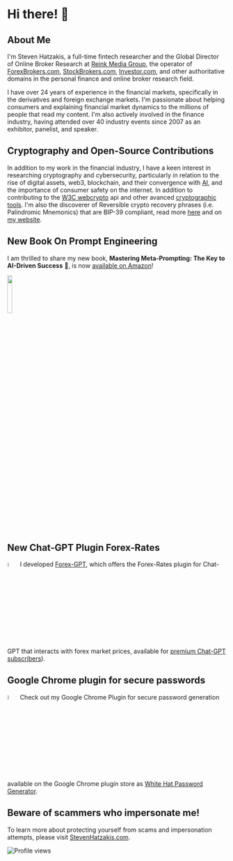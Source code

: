 # Hi there! 👋

## About Me
I'm Steven Hatzakis, a full-time fintech researcher and the Global Director of Online Broker Research at [Reink Media Group](https://www.reinkmedia.com/), the operator of [ForexBrokers.com](https://www.forexbrokers.com/), [StockBrokers.com](https://www.stockbrokers.com/), [Investor.com](https://www.investor.com/), and other authoritative domains in the personal finance and online broker research field. 

I have over 24 years of experience in the financial markets, specifically in the derivatives and foreign exchange markets. I'm passionate about helping consumers and explaining financial market dynamics to the millions of people that read my content. I'm also actively involved in the finance industry, having attended over 40 industry events since 2007 as an exhibitor, panelist, and speaker.

## Cryptography and Open-Source Contributions
In addition to my work in the financial industry, I have a keen interest in researching cryptography and cybersecurity, particularly in relation to the rise of digital assets, web3, blockchain, and their convergence with [AI](https://www.cloudskillsboost.google/public_profiles/7be5a16b-00ff-4e4f-9ff4-32334addebbd), and the importance of consumer safety on the internet. In addition to contributing to the [W3C webcrypto](https://github.com/w3c/webcrypto) api and other avanced [cryptographic tools](https://github.com/iancoleman/bip39). I'm also the discoverer of Reversible crypto recovery phrases (i.e. Palindromic Mnemonics) that are BIP-39 compliant, read more [here](https://github.com/hatgit/BIP39-Mnemonic-Tools) and on [my website](https://www.stevenhatzakis.com/crypto/).

## New Book On Prompt Engineering
I am thrilled to share my new book, **Mastering Meta-Prompting: The Key to AI-Driven Success** 🚀, is now [available on Amazon](https://www.amazon.com/dp/B0C6PRFNL5)!

<img src="https://github.com/hatgit/hatgit/assets/5213035/ce15c67c-7a98-475b-b8b6-d230190b4388" width="15%" height="auto">

## New Chat-GPT Plugin Forex-Rates
<img src="https://github.com/hatgit/forex-gpt/assets/5213035/c461f57b-d977-4c95-bc9f-de6abac01501" width="5%" height="auto"> I developed [Forex-GPT](https://forex-gpt.ai/), which offers the Forex-Rates plugin for Chat-GPT that interacts with forex market prices, available for [premium Chat-GPT subscribers](https://openai.com/blog/chatgpt-plus)).

## Google Chrome plugin for secure passwords
<img src="https://github.com/hatgit/hatgit/assets/5213035/95963042-8093-41a5-9717-d42bab097508" width="5%" height="auto"> Check out my Google Chrome Plugin for secure password generation available on the Google Chrome plugin store as [White Hat Password Generator](https://chrome.google.com/webstore/detail/white-hat-password-genera/pbofgfidfngmafemlgkjmllolchjnmgk/).


## Beware of scammers who impersonate me!
To learn more about protecting yourself from scams and impersonation attempts, please visit [StevenHatzakis.com](https://www.stevenhatzakis.com/scams-impersonation).

![Profile views](https://komarev.com/ghpvc/?username=hatgit)
